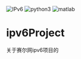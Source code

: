 ![IPv6](https://www.ipv6ready.org/images/logo.jpg)
![python3](https://www.python.org/static/community_logos/python-logo.png)
![matlab](http://cn.mathworks.com/images/responsive/global/pic-header-mathworks-logo.svg)


# ipv6Project
关于赛尔网ipv6项目的
